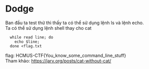 # Dodge
Ban đầu ta test thử thì thấy ta có thể sử dụng lệnh ls và lệnh echo.<br/>
Ta có thể sử dụng lệnh shell thay cho cat
```shell
  while read line; do
    echo $line;
  done <flag.txt
```
flag: HCMUS-CTF{You_know_some_command_line_stuff}<br/>
Tham khảo: https://jarv.org/posts/cat-without-cat/
